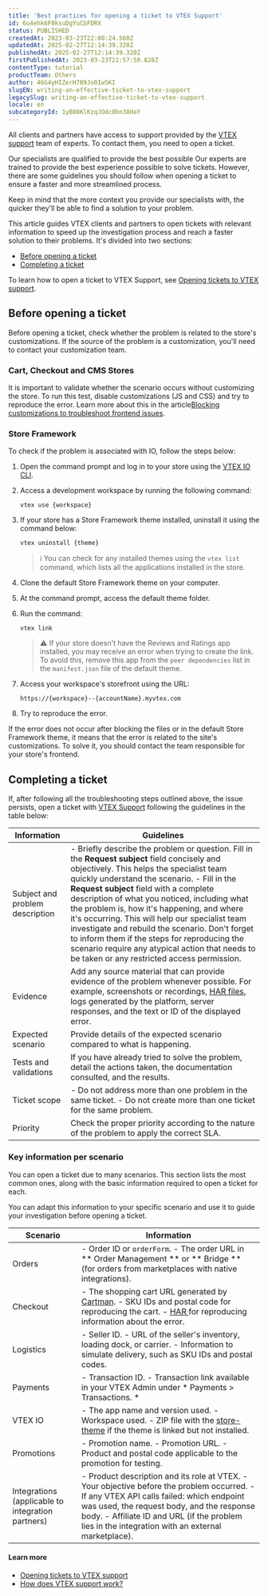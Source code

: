 ```yaml
---
title: 'Best practices for opening a ticket to VTEX Support'
id: 6u4ehk6F0ksuDgYuCbFDRX
status: PUBLISHED
createdAt: 2023-03-23T22:00:24.560Z
updatedAt: 2025-02-27T12:14:39.320Z
publishedAt: 2025-02-27T12:14:39.320Z
firstPublishedAt: 2023-03-23T22:57:50.828Z
contentType: tutorial
productTeam: Others
author: 46G4yHIZerH7B9Jo0Iw5KI
slugEN: writing-an-effective-ticket-to-vtex-support
legacySlug: writing-an-effective-ticket-to-vtex-support
locale: en
subcategoryId: 1yB08KlKzqJOdc0bn38HaY
---
```


All clients and partners have access to support provided by the [VTEX support](/en/faq/como-funciona-o-suporte-da-vtex--3kACEfni4m8Yxa1vnf2ebe)  team of experts. To contact them, you need to open a ticket.

Our specialists are qualified to provide the best possible Our experts are trained to provide the best experience possible to solve tickets. However, there are some guidelines you should follow when opening a ticket to ensure a faster and more streamlined process.

Keep in mind that the more context you provide our specialists with, the quicker they'll be able to find a solution to your problem.

This article guides VTEX clients and partners to open tickets with relevant information to speed up the investigation process and reach a faster solution to their problems. It's divided into two sections:

- [Before opening a ticket](#Before-opening-a-ticket)
- [Completing a ticket](#Completing-a-ticket)

To learn how to open a ticket to VTEX Support, see [Opening tickets to VTEX support](/en/tutorial/opening-chamados-para-o-tickets-to-vtex-support).

## Before opening a ticket

Before opening a ticket, check whether the problem is related to the store's customizations. If the source of the problem is a customization, you'll need to contact your customization team. 

### Cart, Checkout and CMS Stores

It is important to validate whether the scenario occurs without customizing the store. To run this test, disable customizations (JS and CSS) and try to reproduce the error. Learn more about this in the article[Blocking customizations to troubleshoot frontend issues](/en/faq/como-bloquear-customizacoes-para-investigar-problemas-no-front-end-da-loja--5c1a4bvVK8rAvKLczhkCnY).

### Store Framework
To check if the problem is associated with IO, follow the steps below:

1.	Open the command prompt and log in to your store using the [VTEX IO CLI](https://developers.vtex.com/docs/guides/vtex-io-documentation-vtex-io-cli-installation-and-command-reference).
2. Access a development workspace by running the following command:
    ```
    vtex use {workspace}
    ```
3.	If your store has a Store Framework theme installed, uninstall it using the command below:
    ```
    vtex uninstall {theme}
    ```

    > ℹ️ You can check for any installed themes using the `vtex list` command, which lists all the applications installed in the store.

4.	Clone the default Store Framework theme on your computer.
5.	At the command prompt, access the default theme folder.
6.	Run the command:
    ```
    vtex link
    ```
    > ⚠️ If your store doesn't have the Reviews and Ratings app installed, you may receive an error when trying to create the link. To avoid this, remove this app from the `peer dependencies` list in the `manifest.json` file of the default theme.

7.	Access your workspace's storefront using the URL:
    ```
    https://{workspace}--{accountName}.myvtex.com
    ```
8.	Try to reproduce the error.

If the error does not occur after blocking the files or in the default Store Framework theme, it means that the error is related to the site's customizations. To solve it, you should contact the team responsible for your store's frontend.

## Completing a ticket

If, after following all the troubleshooting steps outlined above, the issue persists, open a ticket with [VTEX Support]((https://help.vtex.com/support?/cultureInfo=pt-br)) following the guidelines in the table below:

| Information | Guidelines |
| ----------- | ----------- |
| Subject and problem description |  - Briefly describe the problem or question. Fill in the **Request subject** field concisely and objectively. This helps the specialist team quickly understand the scenario.  - Fill in the **Request subject** field with a complete description of what you noticed, including what the problem is, how it's happening, and where it's occurring. This will help our specialist team investigate and rebuild the scenario. Don't forget to inform them if the steps for reproducing the scenario require any atypical action that needs to be taken or any restricted access permission.   |
| Evidence | Add any source material that can provide evidence of the problem whenever possible. For example, screenshots or recordings, [HAR files](/en/tutorial/gerar-arquivo-har-para-debugar-problemas-na-loja--15xVlw8nuakk2k6Cao4k2Q), logs generated by the platform, server responses, and the text or ID of the displayed error. |
| Expected scenario | Provide details of the expected scenario compared to what is happening. |
| Tests and validations | If you have already tried to solve the problem, detail the actions taken, the documentation consulted, and the results. |
| Ticket scope |  - Do not address more than one problem in the same ticket.   - Do not create more than one ticket for the same problem.  |
| Priority | Check the proper priority according to the nature of the problem to apply the correct SLA. |

### Key information per scenario

You can open a ticket due to many scenarios. This section lists the most common ones, along with the basic information required to open a ticket for each.

You can adapt this information to your specific scenario and use it to guide your investigation before opening a ticket.

| Scenario | Information |
| ----------- | ----------- |
| Orders |  - Order ID or ` orderForm `.   - The order URL in ** Order Management ** or ** Bridge ** (for orders from marketplaces with native integrations).  |
| Checkout |  - The shopping cart URL generated by [Cartman](/en/tutorial/configurar-o-cartman--1ACMTStZYkMqB0lTgwg451).   - SKU IDs and postal code for reproducing the cart.   - <a href= "/en/tutorial/generating-a-har-file--15xVlw8nuakk2k6Cao4k2Q"> HAR </a> for reproducing information about the error.
| Logistics |  - Seller ID.   - URL of the seller's inventory, loading dock, or carrier.   - Information to simulate delivery, such as SKU IDs and postal codes.  |
| Payments |  - Transaction ID.   - Transaction link available in your VTEX Admin under * Payments > Transactions. * 
| VTEX IO |  - The app name and version used.   - Workspace used.   - ZIP file with the [store-theme](https://developers.vtex.com/docs/guides/vtex-io-documentation-3-settingyourstoretheme) if the theme is linked but not installed.  |
| Promotions |  - Promotion name.   - Promotion URL.   - Product and postal code applicable to the promotion for testing.  |
| Integrations (applicable to integration partners) |  - Product description and its role at VTEX.   - Your objective before the problem occurred.   - If any VTEX API calls failed: which endpoint was used, the request body, and the response body.   - Affiliate ID and URL (if the problem lies in the integration with an external marketplace). 

#### Learn more

- [Opening tickets to VTEX support](/en/tutorial/abrir-chamados-para-o-suporte-vtex--16yOEqpO32UQYygSmMSSAM)
- [How does VTEX support work?](/en/faq/como-funciona-o-suporte-da-vtex--3kACEfni4m8Yxa1vnf2ebe)
